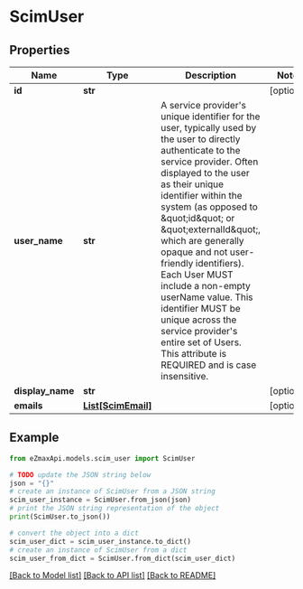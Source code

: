 # ScimUser


## Properties

Name | Type | Description | Notes
------------ | ------------- | ------------- | -------------
**id** | **str** |  | [optional] 
**user_name** | **str** | A service provider&#39;s unique identifier for the user, typically used by the user to directly authenticate to the service provider.  Often displayed to the user as their unique identifier within the system (as opposed to \&quot;id\&quot; or \&quot;externalId\&quot;, which are generally opaque and not user-friendly identifiers).  Each User MUST include a non-empty userName value.  This identifier MUST be unique across the service provider&#39;s entire set of Users.  This attribute is REQUIRED and is case insensitive. | 
**display_name** | **str** |  | [optional] 
**emails** | [**List[ScimEmail]**](ScimEmail.md) |  | [optional] 

## Example

```python
from eZmaxApi.models.scim_user import ScimUser

# TODO update the JSON string below
json = "{}"
# create an instance of ScimUser from a JSON string
scim_user_instance = ScimUser.from_json(json)
# print the JSON string representation of the object
print(ScimUser.to_json())

# convert the object into a dict
scim_user_dict = scim_user_instance.to_dict()
# create an instance of ScimUser from a dict
scim_user_from_dict = ScimUser.from_dict(scim_user_dict)
```
[[Back to Model list]](../README.md#documentation-for-models) [[Back to API list]](../README.md#documentation-for-api-endpoints) [[Back to README]](../README.md)


